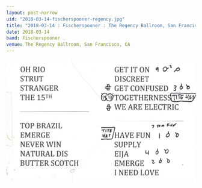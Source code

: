 ```yaml
---
layout: post-narrow
uid: "2018-03-14-fischerspooner-regency.jpg"
title: "2018-03-14 : Fischerspooner : The Regency Ballroom, San Francisco, CA"
date: 2018-03-14
band: Fischerspooner
venue: The Regency Ballroom, San Francisco, CA
---
```


<div class="showcase">
  <img src="/img/2018/03/20180314-Fischerspooner-Regency.jpg" alt="2018-03-14-fischerspooner-regency.jpg">
</div>
